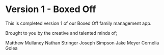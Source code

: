 # Version 1 - Boxed Off

This is completed version 1 of our Boxed Off family management app.

Brought to you by the creative and talented minds of;

Matthew Mullaney
Nathan Stringer
Joseph Simpson
Jake Meyer
Cornelia Golea